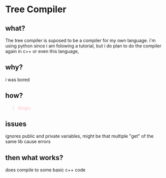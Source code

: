 # Tree Compiler

## what?

The tree compiler is suposed to be a compiler for my own language.
i'm using python since i am folowing a tutorial,
but i do plan to do the compiler again in c++ or even this language,

## why?

i was bored

## how?

> <span style="color:pink"> *Magic* </span>


## issues

ignores public and private variables, might be that multiple "get" of the same lib cause errors

## then what works?

does compile to some basic c++ code

